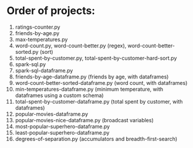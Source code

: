 # Order of projects:
1. ratings-counter.py
1. friends-by-age.py
1. max-temperatures.py
1. word-count.py, word-count-better.py (regex), word-count-better-sorted.py (sort)
1. total-spent-by-customer.py, total-spent-by-customer-hard-sort.py 
1. spark-sql.py 
1. spark-sql-dataframe.py
11. friends-by-age-dataframe.py (friends by age, with dataframes)
12. word-count-better-sorted-dataframe.py (word count, with dataframes)
13. min-temperatures-dataframe.py (minimum temperature, with dataframes using a custom schema)
14. total-spent-by-customer-dataframe.py (total spent by customer, with dataframes)
15. popular-movies-dataframe.py
16. popular-movies-nice-dataframe.py (broadcast variables)
17. most-popular-superhero-dataframe.py
18. least-popular-superhero-dataframe.py
19. degrees-of-separation.py (accumulators and breadth-first-search)

